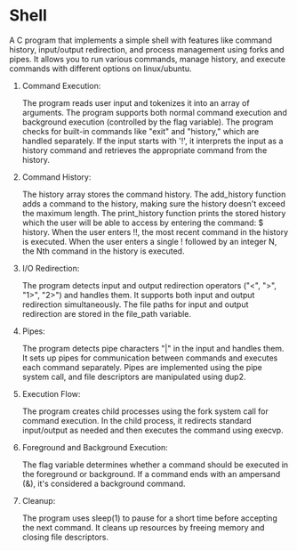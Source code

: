 # Shell

A C program that implements a simple shell with features like command history, input/output redirection, and process management using forks and pipes. It allows you to run various commands, manage history, and execute commands with different options on linux/ubuntu.

<ol>
<li>Command Execution:</li>

The program reads user input and tokenizes it into an array of arguments.
The program supports both normal command execution and background execution (controlled by the flag variable).
The program checks for built-in commands like "exit" and "history," which are handled separately.
If the input starts with '!', it interprets the input as a history command and retrieves the appropriate command from the history.

<li>Command History:</li>

The history array stores the command history.
The add_history function adds a command to the history, making sure the history doesn't exceed the maximum length.
The print_history function prints the stored history which the user will be able to access by entering the command: $ history. When the user enters !!, the most recent command in the history is executed. When the user enters a single ! followed by an integer N, the Nth command in the history is executed.

<li>I/O Redirection:</li>

The program detects input and output redirection operators ("<", ">", "1>", "2>") and handles them.
It supports both input and output redirection simultaneously.
The file paths for input and output redirection are stored in the file_path variable.

<li>Pipes:</li>

The program detects pipe characters "|" in the input and handles them.
It sets up pipes for communication between commands and executes each command separately.
Pipes are implemented using the pipe system call, and file descriptors are manipulated using dup2.

<li>Execution Flow:</li>

The program creates child processes using the fork system call for command execution.
In the child process, it redirects standard input/output as needed and then executes the command using execvp.

<li>Foreground and Background Execution:</li>

The flag variable determines whether a command should be executed in the foreground or background.
If a command ends with an ampersand (&), it's considered a background command.

<li>Cleanup:</li>

The program uses sleep(1) to pause for a short time before accepting the next command.
It cleans up resources by freeing memory and closing file descriptors.

</ol>
